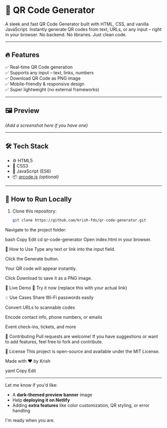 # 🚀 QR Code Generator

A sleek and fast QR Code Generator built with HTML, CSS, and vanilla JavaScript. Instantly generate QR codes from text, URLs, or any input – right in your browser. No backend. No libraries. Just clean code.

---

## 🔥 Features

✅ Real-time QR Code generation  
✅ Supports any input – text, links, numbers  
✅ Download QR Code as PNG image  
✅ Mobile-friendly & responsive design  
✅ Super lightweight (no external frameworks)

---

## 🖼️ Preview

*(Add a screenshot here if you have one)*

---

## 🛠️ Tech Stack

- ⚙️ HTML5  
- 🎨 CSS3  
- 🧠 JavaScript (ES6)  
- 📦 [qrcode.js](https://github.com/davidshimjs/qrcodejs) *(optional)*

---

## 🚧 How to Run Locally

1. Clone this repository:
   ```bash
   git clone https://github.com/krish-fds/qr-code-generator.git
Navigate to the project folder:

bash
Copy
Edit
cd qr-code-generator
Open index.html in your browser.

🎯 How to Use
Type any text or link into the input field.

Click the Generate button.

Your QR code will appear instantly.

Click Download to save it as a PNG image.

📍 Live Demo
🔗 Try it now (replace this with your actual link)

💡 Use Cases
Share Wi-Fi passwords easily

Convert URLs to scannable codes

Encode contact info, phone numbers, or emails

Event check-ins, tickets, and more

🙌 Contributing
Pull requests are welcome! If you have suggestions or want to add features, feel free to fork and contribute.

📄 License
This project is open-source and available under the MIT License.

Made with ❤️ by Krish

yaml
Copy
Edit

---

Let me know if you'd like:
- A **dark-themed preview banner** image
- Help **deploying it on Netlify**
- Adding **extra features** like color customization, QR styling, or error handling

I'm ready when you are.
